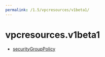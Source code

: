 ```yaml
---
permalink: /1.5/vpcresources/v1beta1/
---
```


# vpcresources.v1beta1



* [securityGroupPolicy](securityGroupPolicy.md)